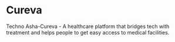 # Cureva 
Techno Asha-Cureva - A healthcare platform that bridges tech with treatment and helps people to get easy access to medical facilities.
